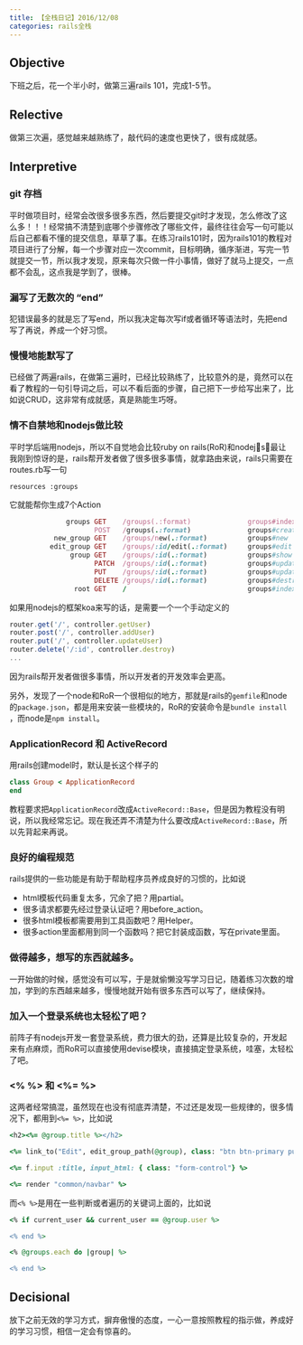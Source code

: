 ```yaml
---
title: 【全栈日记】2016/12/08
categories: rails全栈
---
```


## Objective

下班之后，花一个半小时，做第三遍rails 101，完成1-5节。

## Relective

做第三次遍，感觉越来越熟练了，敲代码的速度也更快了，很有成就感。

## Interpretive

### git 存档

平时做项目时，经常会改很多很多东西，然后要提交git时才发现，怎么修改了这么多！！！经常搞不清楚到底哪个步骤修改了哪些文件，最终往往会写一句可能以后自己都看不懂的提交信息，草草了事。在练习rails101时，因为rails101的教程对项目进行了分解，每一个步骤对应一次commit，目标明确，循序渐进，写完一节就提交一节，所以我才发现，原来每次只做一件小事情，做好了就马上提交，一点都不会乱，这点我是学到了，很棒。

### 漏写了无数次的 “end”

犯错误最多的就是忘了写end，所以我决定每次写if或者循环等语法时，先把end写了再说，养成一个好习惯。

### 慢慢地能默写了

已经做了两遍rails，在做第三遍时，已经比较熟练了，比较意外的是，竟然可以在看了教程的一句引导词之后，可以不看后面的步骤，自己把下一步给写出来了，比如说CRUD，这非常有成就感，真是熟能生巧呀。

### 情不自禁地和nodejs做比较

平时学后端用nodejs，所以不自觉地会比较ruby on rails(RoR)和nodejs，最让我刚到惊讶的是，rails帮开发者做了很多很多事情，就拿路由来说，rails只需要在routes.rb写一句

```rub
resources :groups
```

它就能帮你生成7个Action

```ruby
              groups GET    /groups(.:format)              groups#index
                     POST   /groups(.:format)              groups#create
           new_group GET    /groups/new(.:format)          groups#new
          edit_group GET    /groups/:id/edit(.:format)     groups#edit
               group GET    /groups/:id(.:format)          groups#show
                     PATCH  /groups/:id(.:format)          groups#update
                     PUT    /groups/:id(.:format)          groups#update
                     DELETE /groups/:id(.:format)          groups#destroy
                root GET    /                              groups#index
```

如果用nodejs的框架koa来写的话，是需要一个一个手动定义的

```javascript
router.get('/', controller.getUser)
router.post('/', controller.addUser)
router.put('/', controller.updateUser)
router.delete('/:id', controller.destroy)
...
```

因为rails帮开发者做很多事情，所以开发者的开发效率会更高。

另外，发现了一个node和RoR一个很相似的地方，那就是rails的`gemfile`和node的`package.json`，都是用来安装一些模块的，RoR的安装命令是`bundle install `，而node是`npm install`。

### ApplicationRecord 和 ActiveRecord

用rails创建model时，默认是长这个样子的

```ruby
class Group < ApplicationRecord
end

```

教程要求把`ApplicationRecord`改成`ActiveRecord::Base`，但是因为教程没有明说，所以我经常忘记。现在我还弄不清楚为什么要改成`ActiveRecord::Base`，所以先背起来再说。

### 良好的编程规范

rails提供的一些功能是有助于帮助程序员养成良好的习惯的，比如说

- html模板代码重复太多，冗余了把？用partial。
- 很多请求都要先经过登录认证吧？用before_action。
- 很多html模板都需要用到工具函数吧？用Helper。
- 很多action里面都用到同一个函数吗？把它封装成函数，写在private里面。

### 做得越多，想写的东西就越多。

一开始做的时候，感觉没有可以写，于是就偷懒没写学习日记，随着练习次数的增加，学到的东西越来越多，慢慢地就开始有很多东西可以写了，继续保持。

### 加入一个登录系统也太轻松了吧？

前阵子有nodejs开发一套登录系统，费力很大的劲，还算是比较复杂的，开发起来有点麻烦，而RoR可以直接使用devise模块，直接搞定登录系统，哇塞，太轻松了吧。

### <% %> 和 <%= %>

这两者经常搞混，虽然现在也没有彻底弄清楚，不过还是发现一些规律的，很多情况下，都用到`<%= %>`，比如说

```ruby
<h2><%= @group.title %></h2>

<%= link_to("Edit", edit_group_path(@group), class: "btn btn-primary pull-right") %>

<%= f.input :title, input_html: { class: "form-control"} %>

<%= render "common/navbar" %>
```

而`<% %>`是用在一些判断或者遍历的关键词上面的，比如说

```ruby
<% if current_user && current_user == @group.user %>

<% end %>
```

```ruby
<% @groups.each do |group| %>

<% end %>
```

## Decisional

放下之前无效的学习方式，摒弃傲慢的态度，一心一意按照教程的指示做，养成好的学习习惯，相信一定会有惊喜的。
